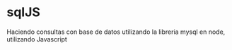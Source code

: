 # sqlJS
Haciendo consultas con base de datos utilizando la libreria mysql en node, utilizando Javascript
